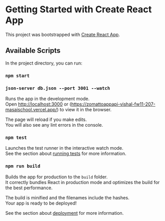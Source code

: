 # Getting Started with Create React App

This project was bootstrapped with [Create React App](https://github.com/facebook/create-react-app).

## Available Scripts

In the project directory, you can run:

### `npm start`
### `json-server db.json --port 3001 --watch`
Runs the app in the development mode.\
Open [http://localhost:3000](http://localhost:3000) or (https://zomattoappapi-vishal-fw11-207-masaischool.vercel.app/) to view it in the browser.

The page will reload if you make edits.\
You will also see any lint errors in the console.

### `npm test`

Launches the test runner in the interactive watch mode.\
See the section about [running tests](https://facebook.github.io/create-react-app/docs/running-tests) for more information.

### `npm run build`

Builds the app for production to the `build` folder.\
It correctly bundles React in production mode and optimizes the build for the best performance.

The build is minified and the filenames include the hashes.\
Your app is ready to be deployed!

See the section about [deployment](https://facebook.github.io/create-react-app/docs/deployment) for more information.

<!-- //vercel deployment=====================
C:\Users\Vishal\Desktop\demo>npm i -g vercel 

> vercel@23.1.2 preinstall C:\Users\Vishal\AppData\Roaming\npm\node_modules\vercel
> node ./scripts/preinstall.js

C:\Users\Vishal\AppData\Roaming\npm\vc -> C:\Users\Vishal\AppData\Roaming\npm\node_modules\vercel\dist\index.js
C:\Users\Vishal\AppData\Roaming\npm\vercel -> C:\Users\Vishal\AppData\Roaming\npm\node_modules\vercel\dist\index.js
+ vercel@23.1.2
added 96 packages from 111 contributors in 51.151s

C:\Users\Vishal\Desktop\demo>vercel login
Vercel CLI 23.1.2
> Log in to Vercel github
Error! The account needs to be verified via SMS.

C:\Users\Vishal\Desktop\demo>vercel login
Vercel CLI 23.1.2
> Log in to Vercel email    
> Enter your email address: vishal_fw11_207@masai.school
We sent an email to vishal_fw11_207@masai.school. Please follow the steps provided inside it and make sure the security code matches 
Fresh Beaver.
> Success! Email authentication complete for vishal_fw11_207@masai.school
Congratulations! You are now logged in. In order to deploy something, run `vercel`.
💡  Connect your Git Repositories to deploy every branch push automatically (https://vercel.link/git).

C:\Users\Vishal\Desktop\demo>vercel
Vercel CLI 23.1.2
? Set up and deploy “~\Desktop\demo”? [Y/n] y
? Which scope do you want to deploy to? vishal-fw11-207-masaischool
? Link to existing project? [y/N] n  
? What’s your project’s name? Cardraqrace
? In which directory is your code located? ./
Error! Project name contains invalid characters. Only lower case alphanumeric characters and hyphens are allowed.

C:\Users\Vishal\Desktop\demo>vercel
Vercel CLI 23.1.2
? Set up and deploy “~\Desktop\demo”? [Y/n] y
? Which scope do you want to deploy to? vishal-fw11-207-masaischool
? Link to existing project? [y/N] n  
? What’s your project’s name? democards
? In which directory is your code located? ./
Auto-detected Project Settings (Create React App):
- Build Command: `npm run build` or `react-scripts build`
- Output Directory: build
- Development Command: react-scripts start
? Want to override the settings? [y/N] n
🔗  Linked to vishal-fw11-207-masaischool/democards (created .vercel and added it to .gitignore)
🔍  Inspect: https://vercel.com/vishal-fw11-207-masaischool/democards/4TYcRvqW7ziRSKRzQEXQi3m2vHKL [2s]
Error! Command "npm run build" exited with 1
Error! Check your logs at https://democards-jjk3aytrz-vishal-fw11-207-masaischool.vercel.app/_logs or run `vercel logs democards-jjk3aytrz-vishal-fw11-207-masaischool.vercel.app`

C:\Users\Vishal\Desktop\demo>vercel
Vercel CLI 23.1.2
🔍  Inspect: https://vercel.com/vishal-fw11-207-masaischool/democards/7Nv56a6FoA1rbCd32oZ7CRNWXMPy [2s]
✅  Preview: https://democards-vishal-fw11-207-masaischool.vercel.app [copied to clipboard] [1m]
📝  To deploy to production (democards.vercel.app), run `vercel --prod` -->